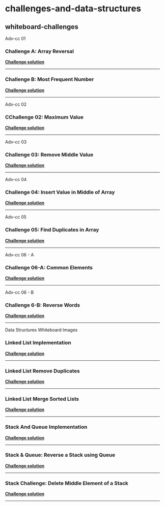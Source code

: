 # challenges-and-data-structures

## whiteboard-challenges

Adv-cc 01

### Challenge A: Array Reversal
[**Challenge solution**](https://github.com/AbdallahDebsawi/challenges-and-data-structures/blob/whiteboard-challenges/challenges-and-data-structures/whiteboard-challenges/Adv-cc%2001/README.md)

---

### Challenge B: Most Frequent Number
[**Challenge solution**](https://github.com/AbdallahDebsawi/challenges-and-data-structures/blob/whiteboard-challenges/challenges-and-data-structures/whiteboard-challenges/Adv-cc%2001/README.md)

---
Adv-cc 02

### CChallenge 02: Maximum Value
[**Challenge solution**](https://github.com/AbdallahDebsawi/challenges-and-data-structures/blob/master/challenges-and-data-structures/whiteboard-challenges/Adv-cc%2002/README.md)

---
Adv-cc 03

### Challenge 03: Remove Middle Value
[**Challenge solution**](https://github.com/AbdallahDebsawi/challenges-and-data-structures/blob/Remove-Middle-Value/challenges-and-data-structures/whiteboard-challenges/Adv-cc%2003/README.md)

---
Adv-cc 04

### Challenge 04: Insert Value in Middle of Array
[**Challenge solution**](https://github.com/AbdallahDebsawi/challenges-and-data-structures/blob/Insert-Middle-Value/challenges-and-data-structures/whiteboard-challenges/Adv-cc%2004/README.md)

---
Adv-cc 05

### Challenge 05: Find Duplicates in Array
[**Challenge solution**](https://github.com/AbdallahDebsawi/challenges-and-data-structures/blob/master/challenges-and-data-structures/Challenges/Find-Duplicates/README.md)

---
Adv-cc 06 - A

### Challenge 06-A: Common Elements
[**Challenge solution**](https://github.com/AbdallahDebsawi/challenges-and-data-structures/blob/master/challenges-and-data-structures/Challenges/Common-Elements/README.md)

---
Adv-cc 06 - B

### Challenge 6-B: Reverse Words
[**Challenge solution**](https://github.com/AbdallahDebsawi/challenges-and-data-structures/blob/Reverse-Words/challenges-and-data-structures/Challenges/Common-Elements/README.md)

---
Data Structures Whiteboard Images

### Linked List Implementation
[**Challenge solution**](https://github.com/AbdallahDebsawi/challenges-and-data-structures/blob/master/challenges-and-data-structures/Data%20Structures/LinkedList/README.md)

---
### Linked List Remove Duplicates
[**Challenge solution**](https://github.com/AbdallahDebsawi/challenges-and-data-structures/blob/master/challenges-and-data-structures/Data%20Structures/LinkedList/RemoveDuplicates/README.md)

---
### Linked List Merge Sorted Lists
[**Challenge solution**](https://github.com/AbdallahDebsawi/challenges-and-data-structures/blob/LinkedList-Merge-Sorted/challenges-and-data-structures/Data%20Structures/LinkedList/MergeSorted/README.md)

---
### Stack And Queue Implementation
[**Challenge solution**](https://github.com/AbdallahDebsawi/challenges-and-data-structures/blob/Stack-and-Queue-Implementation/challenges-and-data-structures/Data%20Structures/Stack%20%26%20Queue/README.md)

---
### Stack & Queue: Reverse a Stack using Queue
[**Challenge solution**](https://github.com/AbdallahDebsawi/challenges-and-data-structures/blob/Reverse-Stack-Using-Queue/challenges-and-data-structures/Data%20Structures/Stack%20%26%20Queue/ReverseStackUsingQueue/README.md)

---
### Stack Challenge: Delete Middle Element of a Stack
[**Challenge solution**](https://github.com/AbdallahDebsawi/challenges-and-data-structures/blob/master/challenges-and-data-structures/Data%20Structures/Stack%20%26%20Queue/DeleteMiddleElement/README.md)

---
